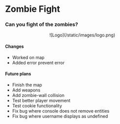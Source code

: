 # Zombie Fight
### Can you fight of the zombies?

<center>![Logo](/static/images/logo.png)</center>

#### Changes

- Worked on map
- Added error prevent error

#### Future plans

- Finish the map
- Add weapons
- Add zombie-wall collision
- Test better player movement
- Test cookie functionality
- Fix bug where console does not remove entities
- Fix bug where username displays as undefined
